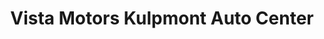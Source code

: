 ---
title: "Vista Motors Kulpmont Auto Center"
url: /coal-township/vista-motors-kulpmont-auto-center/
shop: car repair
---
